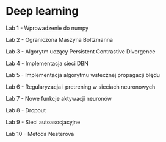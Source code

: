 # Deep learning
Lab 1 - Wprowadzenie do numpy

Lab 2 - Ograniczona Maszyna Boltzmanna

Lab 3 - Algorytm uczący Persistent Contrastive Divergence

Lab 4 - Implementacja sieci DBN

Lab 5 - Implementacja algorytmu wstecznej propagacji błędu

Lab 6 - Regularyzacja i pretrening w sieciach neuronowych

Lab 7 - Nowe funkcje aktywacji neuronów

Lab 8 - Dropout

Lab 9 - Sieci autoasocjacyjne

Lab 10 - Metoda Nesterova 
